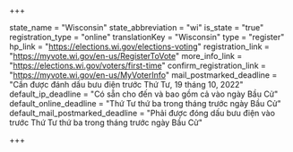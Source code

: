 +++

state_name = "Wisconsin"
state_abbreviation = "wi"
is_state = "true"
registration_type = "online"
translationKey = "Wisconsin"
type = "register"
hp_link = "https://elections.wi.gov/elections-voting"
registration_link = "https://myvote.wi.gov/en-us/RegisterToVote"
more_info_link = "https://elections.wi.gov/voters/first-time"
confirm_registration_link = "https://myvote.wi.gov/en-us/MyVoterInfo"
mail_postmarked_deadline = "Cần được đánh dấu bưu điện trước Thứ Tư, 19 tháng 10, 2022"
default_ip_deadline = "Có sẵn cho đến và bao gồm cả vào ngày Bầu Cử"
default_online_deadline = "Thứ Tư thứ ba trong tháng trước ngày Bầu Cử"
default_mail_postmarked_deadline = "Phải được đóng dấu bưu điện vào trước Thứ Tư thứ ba trong tháng trước ngày Bầu Cử"

+++